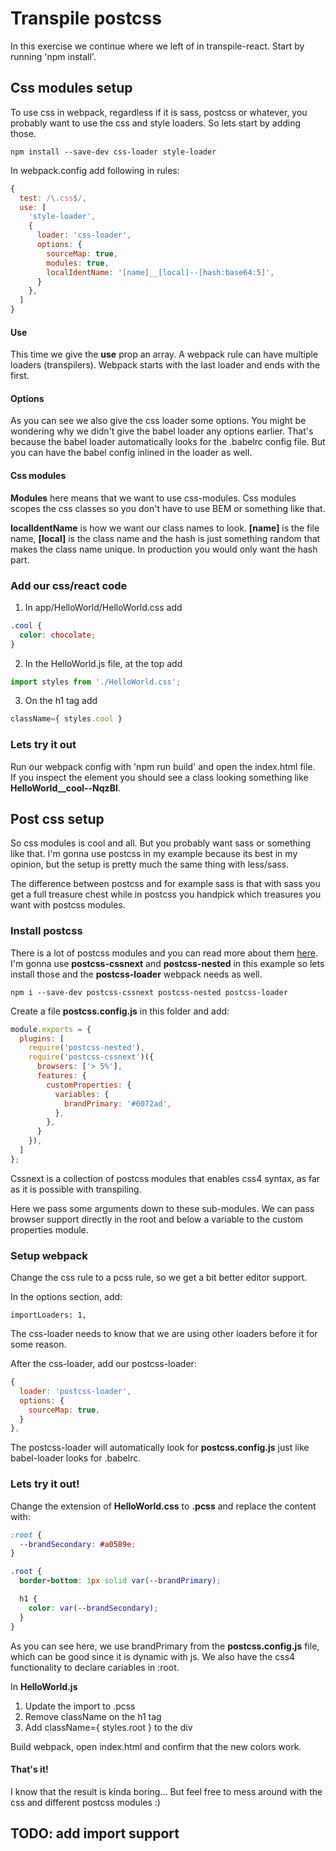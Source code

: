 # Transpile postcss

In this exercise we continue where we left of in transpile-react. Start by running 'npm install'.

## Css modules setup

To use css in webpack, regardless if it is sass, postcss or whatever, you probably want to use the css and style loaders. So lets start by adding those.

````text
npm install --save-dev css-loader style-loader
````

In webpack.config add following in rules:
```javascript
{
  test: /\.css$/,
  use: [
    'style-loader',
    {
      loader: 'css-loader',
      options: {
        sourceMap: true,
        modules: true,
        localIdentName: '[name]__[local]--[hash:base64:5]',
      }
    },
  ]
}
```
#### Use
This time we give the **use** prop an array. A webpack rule can have multiple loaders (transpilers). Webpack starts with the last loader and ends with the first.

#### Options
As you can see we also give the css loader some options. You might be wondering why we didn't give the babel loader any options earlier. That's because the babel loader automatically looks for the .babelrc config file. But you can have the babel config inlined in the loader as well.

#### Css modules
**Modules** here means that we want to use css-modules. Css modules scopes the css classes so you don't have to use BEM or something like that.

**localIdentName** is how we want our class names to look. **[name]** is the file name, **[local]** is the class name and the hash is just something random that makes the class name unique. In production you would only want the hash part.

### Add our css/react code

1. In app/HelloWorld/HelloWorld.css add
```css
.cool {
  color: chocolate;
}
```
2. In the HelloWorld.js file, at the top add 
```javascript
import styles from './HelloWorld.css';
```
3. On the h1 tag add 
````javascript
className={ styles.cool }
````

### Lets try it out

Run our webpack config with 'npm run build' and open the index.html file. <br>
If you inspect the element you should see a class looking something like **HelloWorld__cool--NqzBl**.

## Post css setup

So css modules is cool and all. But you probably want sass or something like that. I'm gonna use postcss in my example because its best in my opinion, but the setup is pretty much the same thing with less/sass.

The difference between postcss and for example sass is that with sass you get a full treasure chest while in postcss you handpick which treasures you want with postcss modules.

### Install postcss

There is a lot of postcss modules and you can read more about them [here](https://github.com/postcss/postcss). I'm gonna use **postcss-cssnext** and **postcss-nested** in this example so lets install those and the **postcss-loader** webpack needs as well.

```text
npm i --save-dev postcss-cssnext postcss-nested postcss-loader
```

Create a file **postcss.config.js** in this folder and add:
````javascript
module.exports = {
  plugins: [
    require('postcss-nested'),
    require('postcss-cssnext')({
      browsers: ['> 5%'],
      features: {
        customProperties: {
          variables: {
            brandPrimary: '#0072ad',
          },
        },
      }
    }),
  ]
};
````

Cssnext is a collection of postcss modules that enables css4 syntax, as far as it is possible with transpiling.

Here we pass some arguments down to these sub-modules. 
We can pass browser support directly in the root and below a variable to the custom properties module.

### Setup webpack

Change the css rule to a pcss rule, so we get a bit better editor support.

In the options section, add:
```text
importLoaders: 1,
```
The css-loader needs to know that we are using other loaders before it for some reason.

After the css-loader, add our postcss-loader:
````javascript
{
  loader: 'postcss-loader',
  options: {
    sourceMap: true,
  }
},
````

The postcss-loader will automatically look for **postcss.config.js** just like babel-loader looks for .babelrc.

### Lets try it out!

Change the extension of **HelloWorld.css** to **.pcss** and replace the content with:

```css
:root {
  --brandSecondary: #a0589e;
}

.root {
  border-bottom: 1px solid var(--brandPrimary);

  h1 {
    color: var(--brandSecondary);
  }
}
```

As you can see here, we use brandPrimary from the **postcss.config.js** file, which can be good since it is dynamic with js. We also have the css4 functionality to declare cariables in :root.

In **HelloWorld.js**
1. Update the import to .pcss
2. Remove className on the h1 tag
3. Add className={ styles.root } to the div

Build webpack, open index.html and confirm that the new colors work.

#### That's it!

I know that the result is kinda boring... But feel free to mess around with the css and different postcss modules :)

## TODO: add import support